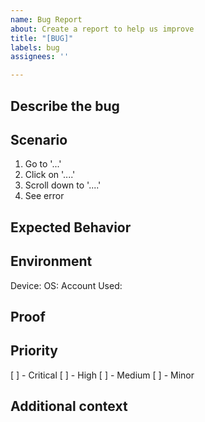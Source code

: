 ```yaml
---
name: Bug Report
about: Create a report to help us improve
title: "[BUG]"
labels: bug
assignees: ''

---
```


## Describe the bug
<!--- A clear description of what the bug is. --->

## Scenario
<!--- A roadmap for recreating the bug, a step-by-step account of exactly what was done to find it. --->
1. Go to '...'
2. Click on '....'
3. Scroll down to '....'
4. See error

## Expected Behavior
<!--- A clear and concise description of what you expected to happen. --->

## Environment
Device: 
OS: 
Account Used: 

## Proof
<!--- If applicable, add images, videos, and log files to help explain your problem. --->

## Priority
[ ] - Critical 
[ ] - High
[ ] - Medium 
[ ] - Minor 

## Additional context
<!--- Add any other context about the problem here. --->
